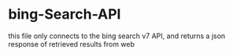 # bing-Search-API
this file only connects to the bing search v7 API, and returns a json response of retrieved results from web
